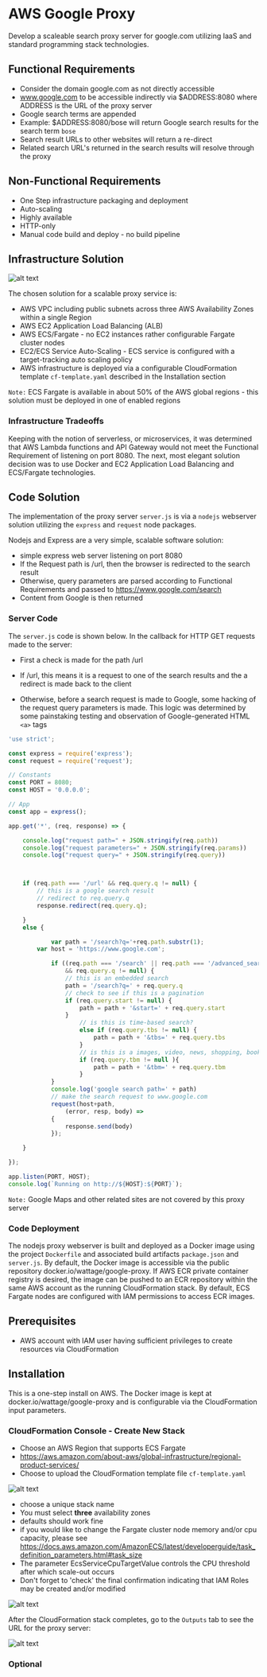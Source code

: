 # AWS Google Proxy
Develop a scaleable search proxy server for google.com utilizing IaaS and standard programming stack technologies.
## Functional Requirements
- Consider the domain google.com as not directly accessible
- www.google.com to be accessible indirectly via $ADDRESS:8080 where ADDRESS is the URL of the proxy server
- Google search terms are appended
- Example: $ADDRESS:8080/bose will return Google search results for the search term `bose`
- Search result URLs to other websites will return a re-direct
- Related search URL's returned in the search results will resolve through the proxy

## Non-Functional Requirements

- One Step infrastructure packaging and deployment
- Auto-scaling
- Highly available
- HTTP-only
- Manual code build and deploy - no build pipeline

## Infrastructure Solution
![alt text](https://github.com/pfriedland/aws-google-proxy/blob/master/google-proxy-blueprint.png)

The chosen solution for a scalable proxy service is:
- AWS VPC including public subnets across three AWS Availability Zones within a single Region
- AWS EC2 Application Load Balancing (ALB)
- AWS ECS/Fargate - no EC2 instances rather configurable Fargate cluster nodes
- EC2/ECS Service Auto-Scaling - ECS service is configured with a target-tracking auto scaling policy
- AWS infrastructure is deployed via a configurable CloudFormation template `cf-template.yaml` described in the Installation section

`Note:` ECS Fargate is available in about 50% of the AWS global regions - this solution must be deployed in one of enabled regions
### Infrastructure Tradeoffs
Keeping with the notion of serverless, or microservices, it was determined that AWS Lambda functions and API Gateway would not meet the Functional Requirement of listening on port 8080.   The next, most elegant solution decision was to use Docker and EC2 Application Load Balancing and ECS/Fargate technologies.


## Code Solution

The implementation of the proxy server `server.js` is via a `nodejs` webserver solution utilizing the `express` and `request` node packages.

Nodejs and Express are a very simple, scalable software solution:
- simple express web server listening on port 8080
- If the Request path is /url, then the browser is redirected to the search result
- Otherwise, query parameters are parsed according to Functional Requirements and passed to https://www.google.com/search
- Content from Google is then returned

### Server Code
The `server.js` code is shown below.
In the callback for HTTP GET requests made to the server:
- First a check is made for the path /url
- If /url, this means it is a request to one of the search results and the a redirect is made back to the client

- Otherwise, before a search request is made to Google, some hacking of the request query parameters is made.  This logic was determined by some painstaking testing and observation of Google-generated HTML `<a>` tags

``` javascript
'use strict';

const express = require('express');
const request = require('request');

// Constants
const PORT = 8080;
const HOST = '0.0.0.0';

// App
const app = express();

app.get('*', (req, response) => {

	console.log("request path=" + JSON.stringify(req.path))
    console.log("request parameters=" + JSON.stringify(req.params))
    console.log("request query=" + JSON.stringify(req.query))



  	if (req.path === '/url' && req.query.q != null) {
  		// this is a google search result
  		// redirect to req.query.q
  		response.redirect(req.query.q);

  	}
  	else {

			var path = '/search?q='+req.path.substr(1);
	   	var host = 'https://www.google.com';

			if ((req.path === '/search' || req.path === '/advanced_search')
				&& req.query.q != null) {
			  	// this is an embedded search
			  	path = '/search?q=' + req.query.q
			  	// check to see if this is a pagination
			  	if (req.query.start != null) {
			  		path = path + '&start=' + req.query.start
			  	}
					// is this is time-based search?
					else if (req.query.tbs != null) {
						path = path + '&tbs=' + req.query.tbs
					}
					// is this is a images, video, news, shopping, books query?
					if (req.query.tbm != null ){
						path = path + '&tbm=' + req.query.tbm
					}
			}
		 	console.log('google search path=' + path)
			// make the search request to www.google.com
			request(host+path,
				(error, resp, body) =>
			{
			    response.send(body)
			});

  	}

});

app.listen(PORT, HOST);
console.log(`Running on http://${HOST}:${PORT}`);
```
`Note:` Google Maps and other related sites are not covered by this proxy server

### Code Deployment
The nodejs proxy webserver is built and deployed as a Docker image using the project `Dockerfile` and associated build artifacts `package.json` and `server.js`. By default, the Docker image is accessible via the public repository docker.io/wattage/google-proxy.  If AWS ECR private container registry is desired, the image can be pushed to an ECR repository within the same AWS account as the running CloudFormation stack.  By default, ECS Fargate nodes are configured with IAM permissions to access ECR images.


## Prerequisites
- AWS account with IAM user having sufficient privileges to create resources via CloudFormation

## Installation
This is a one-step install on AWS.  The Docker image is kept at docker.io/wattage/google-proxy and is configurable via the CloudFormation input parameters.

### CloudFormation Console - Create New Stack
- Choose an AWS Region that supports ECS Fargate
- https://aws.amazon.com/about-aws/global-infrastructure/regional-product-services/
- Choose to upload the CloudFormation template file `cf-template.yaml`

![alt text](https://github.com/pfriedland/aws-google-proxy/blob/master/cloudformation-template-parameters.png)

- choose a unique stack name
- You must select **three** availability zones 
- defaults should work fine
- if you would like to change the Fargate cluster node memory and/or cpu capacity, please see https://docs.aws.amazon.com/AmazonECS/latest/developerguide/task_definition_parameters.html#task_size
- The parameter EcsServiceCpuTargetValue controls the CPU threshold after which scale-out occurs
- Don't forget to 'check' the final confirmation indicating that IAM Roles may be created and/or modified

![alt text](https://github.com/pfriedland/aws-google-proxy/blob/master/cloudformation-template-capabilities.png)


After the CloudFormation stack completes, go to the `Outputs` tab to see the URL for the proxy server:


![alt text](https://github.com/pfriedland/aws-google-proxy/blob/master/cloudformation-stack-outputs.png)

### Optional
